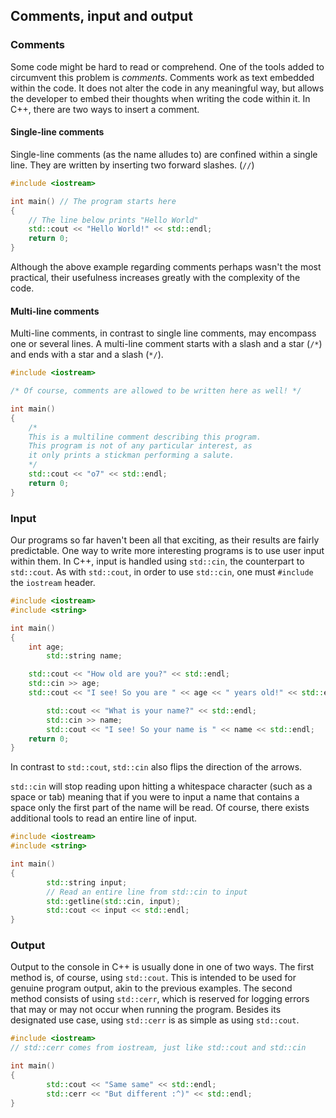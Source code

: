 ## Comments, input and output

### Comments

Some code might be hard to read or comprehend. One of the tools added to circumvent this problem is _comments_.
Comments work as text embedded within the code. It does not alter the code in any meaningful way, but allows the
developer to embed their thoughts when writing the code within it. In C++, there are two ways to insert a comment.

#### Single-line comments

Single-line comments (as the name alludes to) are confined within a single line. They are written by inserting two 
forward slashes. (`//`)

```cpp
#include <iostream>

int main() // The program starts here
{
	// The line below prints "Hello World"
	std::cout << "Hello World!" << std::endl;
	return 0;
}
```

Although the above example regarding comments perhaps wasn't the most practical, their usefulness increases
greatly with the complexity of the code.

#### Multi-line comments

Multi-line comments, in contrast to single line comments, may encompass one or several lines. A multi-line comment
starts with a slash and a star (`/*`) and ends with a star and a slash (`*/`).

```cpp
#include <iostream>

/* Of course, comments are allowed to be written here as well! */

int main()
{
	/*
	This is a multiline comment describing this program.
	This program is not of any particular interest, as 
	it only prints a stickman performing a salute.
	*/
	std::cout << "o7" << std::endl;
	return 0;
}
```

### Input

Our programs so far haven't been all that exciting, as their results are fairly predictable. One way to write more
interesting programs is to use user input within them. In C++, input is handled using `std::cin`, the counterpart
to `std::cout`. As with `std::cout`, in order to use `std::cin`, one must `#include` the `iostream` header.

```cpp
#include <iostream>
#include <string>

int main()
{
	int age;
        std::string name;

	std::cout << "How old are you?" << std::endl;
	std::cin >> age;
	std::cout << "I see! So you are " << age << " years old!" << std::endl;

        std::cout << "What is your name?" << std::endl;
        std::cin >> name;
        std::cout << "I see! So your name is " << name << std::endl;
	return 0;
}
```

In contrast to `std::cout`, `std::cin` also flips the direction of the arrows.

`std::cin` will stop reading upon hitting a whitespace character (such as a space or tab) meaning that if you were
to input a name that contains a space only the first part of the name will be read. Of course, there exists additional
tools to read an entire line of input.

```cpp
#include <iostream>
#include <string>

int main()
{
        std::string input;
        // Read an entire line from std::cin to input
        std::getline(std::cin, input);
        std::cout << input << std::endl;
}
```

### Output

Output to the console in C++ is usually done in one of two ways. The first method is, of course, using `std::cout`.
This is intended to be used for genuine program output, akin to the previous examples. The second method consists
of using `std::cerr`, which is reserved for logging errors that may or may not occur when running the program.
Besides its designated use case, using `std::cerr` is as simple as using `std::cout`.

```cpp
#include <iostream> 
// std::cerr comes from iostream, just like std::cout and std::cin

int main()
{
        std::cout << "Same same" << std::endl;
        std::cerr << "But different :^)" << std::endl;
}
```
